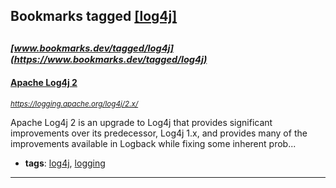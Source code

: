 ## Bookmarks tagged [[log4j]](https://www.bookmarks.dev?q=[log4j])

_<sup><sup>[www.bookmarks.dev/tagged/log4j](https://www.bookmarks.dev/tagged/log4j)</sup></sup>_
---
#### [Apache Log4j 2](https://logging.apache.org/log4j/2.x/)
_<sup>https://logging.apache.org/log4j/2.x/</sup>_

Apache Log4j 2 is an upgrade to Log4j that provides significant improvements over its predecessor, Log4j 1.x, and provides many of the improvements available in Logback while fixing some inherent prob...
* **tags**: [log4j](../tagged/log4j.md), [logging](../tagged/logging.md)
---
